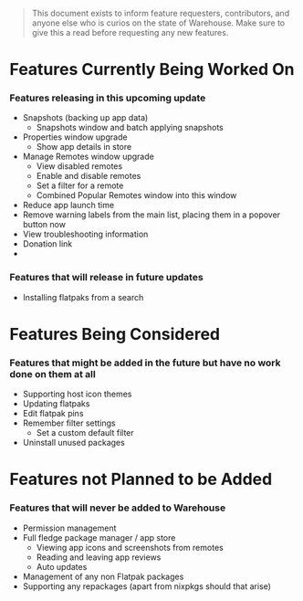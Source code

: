 > This document exists to inform feature requesters, contributors, and anyone else who is curios on the state of Warehouse. Make sure to give this a read before requesting any new features.

# Features Currently Being Worked On

### Features releasing in this upcoming update

- Snapshots (backing up app data)
    - Snapshots window and batch applying snapshots
- Properties window upgrade
    - Show app details in store
- Manage Remotes window upgrade
    - View disabled remotes
    - Enable and disable remotes
    - Set a filter for a remote
    - Combined Popular Remotes window into this window
- Reduce app launch time
- Remove warning labels from the main list, placing them in a popover button now
- View troubleshooting information
- Donation link
- 

### Features that will release in future updates

- Installing flatpaks from a search

# Features Being Considered

### Features that might be added in the future but have no work done on them at all

- Supporting host icon themes
- Updating flatpaks
- Edit flatpak pins
- Remember filter settings
    - Set a custom default filter
- Uninstall unused packages

# Features not Planned to be Added

### Features that will never be added to Warehouse

- Permission management
- Full fledge package manager / app store
    - Viewing app icons and screenshots from remotes
    - Reading and leaving app reviews
    - Auto updates
- Management of any non Flatpak packages
- Supporting any repackages (apart from nixpkgs should that arise)